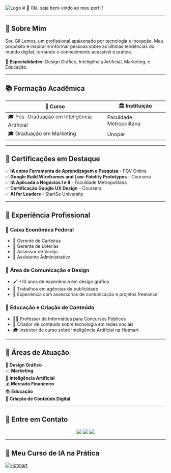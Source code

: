 ![Logo](https://github.com/gillemosai/Apresentacao/issues/1) # 👋 Olá, seja bem-vindo ao meu perfil!

---

## 🎯 Sobre Mim  

Sou Gil Lemos, um profissional apaixonado por tecnologia e inovação. 
Meu propósito é inspirar e informar pessoas sobre as últimas tendências do mundo digital, 
tornando o conhecimento acessível e prático. 

📌 **Especialidades:** Design Gráfico, Inteligência Artificial, Marketing, e Educação.

---

## 📚 Formação Acadêmica  

| 📖 Curso | 🏛️ Instituição |
|----------|---------------|
| 🎓 Pós-Graduação em Inteligência Artificial | Faculdade Metropolitana |
| 🎓 Graduação em Marketing | Unopar |

---

## 📜 Certificações em Destaque

✅ **IA como Ferramenta de Aprendizagem e Pesquisa** - FGV Online  
✅ **Google Build Wireframes and Low-Fidelity Prototypes** - Coursera  
✅ **IA Aplicada a Negócios I e II** - Faculdade Metropolitana  
✅ **Certificação Google UX Design** - Coursera  
✅ **AI for Leaders** - StartSe University  

---

## 💼 Experiência Profissional  

### 🎯 **Caixa Econômica Federal**  
- 📌 Gerente de Carteiras  
- 📌 Gerente de Loterias  
- 📌 Assessor de Varejo  
- 📌 Assistente Administrativo  

### 🎨 **Área de Comunicação e Design**  
- 🖌️ +10 anos de experiência em design gráfico  
- 📢 Trabalhos em agências de publicidade  
- 🎯 Experiência com assessorias de comunicação e projetos freelance  

### 📢 **Educação e Criação de Conteúdo**  
- 👨‍🏫 Professor de Informática para Concursos Públicos  
- 🎥 Criador de conteúdo sobre tecnologia em redes sociais  
- 🎓 Instrutor de curso sobre Inteligência Artificial na Hotmart  

---

## 🚀 Áreas de Atuação

🎨 **Design Gráfico**  
📈 **Marketing**  
🤖 **Inteligência Artificial**  
💰 **Mercado Financeiro**  
📚 **Educação**  
📱 **Criação de Conteúdo Digital**  

---

## 🔗 Entre em Contato  

<p align="center">
  <a href="https://www.instagram.com/gillemosai"><img src="https://img.shields.io/badge/Instagram-E4405F?style=for-the-badge&logo=instagram&logoColor=white"/></a>
  <a href="https://www.linkedin.com/in/gillemosai"><img src="https://img.shields.io/badge/LinkedIn-0077B5?style=for-the-badge&logo=linkedin&logoColor=white"/></a>
  <a href="http://youtube.com/gillemosdl"><img src="https://img.shields.io/badge/YouTube-FF0000?style=for-the-badge&logo=youtube&logoColor=white"/></a>
</p>

---

## 🤖 Meu Curso de IA na Prática

[![Hotmart](https://img.shields.io/badge/Curso_IA_na_Prática-fd5308?style=for-the-badge)](https://gillemos.hotmart.host/ia360)

